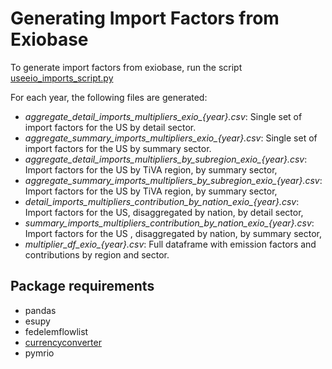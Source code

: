 # Generating Import Factors from Exiobase
To generate import factors from exiobase, run the script [useeio_imports_script.py](useeio_imports_script.py) 

For each year, the following files are generated:

- *aggregate_detail_imports_multipliers_exio_{year}.csv*: Single set of import factors for the US by detail sector.
- *aggregate_summary_imports_multipliers_exio_{year}.csv*: Single set of import factors for the US by summary sector.
- *aggregate_detail_imports_multipliers_by_subregion_exio_{year}.csv*: Import factors for the US by TiVA region, by summary sector, 
- *aggregate_summary_imports_multipliers_by_subregion_exio_{year}.csv*: Import factors for the US by TiVA region, by summary sector, 
- *detail_imports_multipliers_contribution_by_nation_exio_{year}.csv*: Import factors for the US, disaggregated by nation, by detail sector,
- *summary_imports_multipliers_contribution_by_nation_exio_{year}.csv*: Import factors for the US , disaggregated by nation, by summary sector, 
- *multiplier_df_exio_{year}.csv*: Full dataframe with emission factors and contributions by region and sector.

## Package requirements
- pandas
- esupy
- fedelemflowlist
- [currencyconverter](https://pypi.org/project/CurrencyConverter/)
- pymrio

